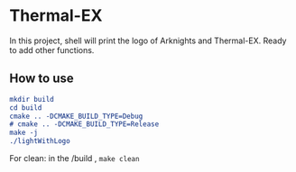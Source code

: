 # Thermal-EX

In this project, shell will print the logo of Arknights and Thermal-EX. Ready to add other functions.
## How to use

```cmake
mkdir build
cd build
cmake .. -DCMAKE_BUILD_TYPE=Debug
# cmake .. -DCMAKE_BUILD_TYPE=Release
make -j
./lightWithLogo
```

For clean: in the /build , `make clean`